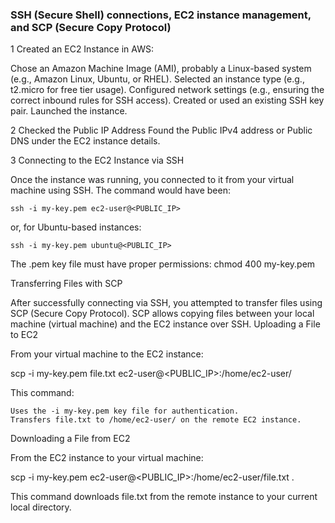 ### SSH (Secure Shell) connections, EC2 instance management, and SCP (Secure Copy Protocol) 

1 Created an EC2 Instance in AWS:

Chose an Amazon Machine Image (AMI), probably a Linux-based system (e.g., Amazon Linux, Ubuntu, or RHEL).
Selected an instance type (e.g., t2.micro for free tier usage).
Configured network settings (e.g., ensuring the correct inbound rules for SSH access).
Created or used an existing SSH key pair.
Launched the instance.
                                 
2 Checked the Public IP Address
    Found the Public IPv4 address or Public DNS under the EC2 instance details.

3 Connecting to the EC2 Instance via SSH

Once the instance was running, you connected to it from your virtual machine using SSH. The command would have been:

`ssh -i my-key.pem ec2-user@<PUBLIC_IP>`

or, for Ubuntu-based instances:

`ssh -i my-key.pem ubuntu@<PUBLIC_IP>`

The .pem key file must have proper permissions: chmod 400 my-key.pem


Transferring Files with SCP

After successfully connecting via SSH, you attempted to transfer files using SCP (Secure Copy Protocol). SCP allows copying files between your local machine (virtual machine) and the EC2 instance over SSH.
Uploading a File to EC2

From your virtual machine to the EC2 instance:

scp -i my-key.pem file.txt ec2-user@<PUBLIC_IP>:/home/ec2-user/

This command:

    Uses the -i my-key.pem key file for authentication.
    Transfers file.txt to /home/ec2-user/ on the remote EC2 instance.

Downloading a File from EC2

From the EC2 instance to your virtual machine:

scp -i my-key.pem ec2-user@<PUBLIC_IP>:/home/ec2-user/file.txt .

This command downloads file.txt from the remote instance to your current local directory.
